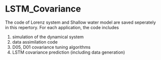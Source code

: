 # LSTM_Covariance
The code of Lorenz system and Shallow water model are saved seperately in this repertory. For each application, the code includes

1. simulation of the dynamical system
2. data assimilation code
3. D05, D01 covariance tuning algorithms
4. LSTM covariance prediction (including data generation)
